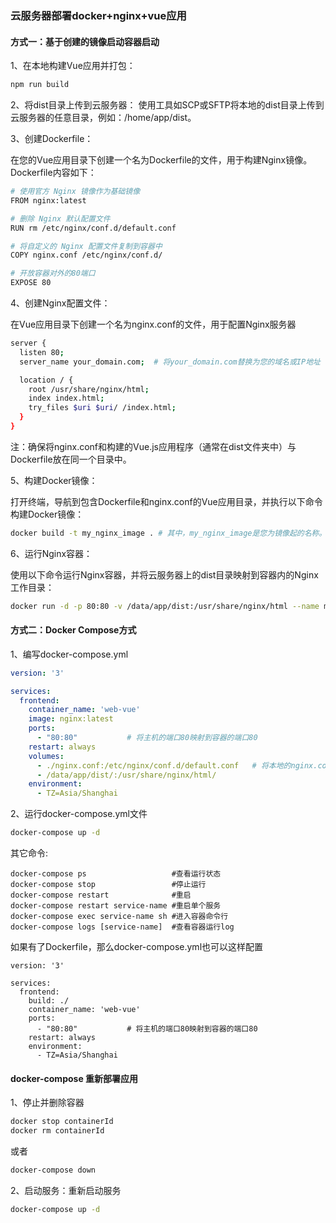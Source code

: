 ### 云服务器部署docker+nginx+vue应用

#### 方式一：基于创建的镜像启动容器启动
1、在本地构建Vue应用并打包：
```bash
npm run build
```
2、将dist目录上传到云服务器：
使用工具如SCP或SFTP将本地的dist目录上传到云服务器的任意目录，例如：/home/app/dist。

3、创建Dockerfile：

在您的Vue应用目录下创建一个名为Dockerfile的文件，用于构建Nginx镜像。Dockerfile内容如下：
```bash
# 使用官方 Nginx 镜像作为基础镜像
FROM nginx:latest

# 删除 Nginx 默认配置文件
RUN rm /etc/nginx/conf.d/default.conf

# 将自定义的 Nginx 配置文件复制到容器中
COPY nginx.conf /etc/nginx/conf.d/

# 开放容器对外的80端口
EXPOSE 80
```
4、创建Nginx配置文件：

在Vue应用目录下创建一个名为nginx.conf的文件，用于配置Nginx服务器
```bash
server {
  listen 80;
  server_name your_domain.com;  # 将your_domain.com替换为您的域名或IP地址

  location / {
    root /usr/share/nginx/html;
    index index.html;
    try_files $uri $uri/ /index.html;
  }
}
```
注：确保将nginx.conf和构建的Vue.js应用程序（通常在dist文件夹中）与Dockerfile放在同一个目录中。

5、构建Docker镜像：

打开终端，导航到包含Dockerfile和nginx.conf的Vue应用目录，并执行以下命令构建Docker镜像：
```bash
docker build -t my_nginx_image . # 其中，my_nginx_image是您为镜像起的名称。
```
6、运行Nginx容器：

使用以下命令运行Nginx容器，并将云服务器上的dist目录映射到容器内的Nginx工作目录：
```bash
docker run -d -p 80:80 -v /data/app/dist:/usr/share/nginx/html --name my_nginx_container my_nginx_image
```

#### 方式二：Docker Compose方式
1、编写docker-compose.yml
```yaml
version: '3'

services:
  frontend:
    container_name: 'web-vue'
    image: nginx:latest
    ports:
      - "80:80"           # 将主机的端口80映射到容器的端口80
    restart: always
    volumes:
      - ./nginx.conf:/etc/nginx/conf.d/default.conf   # 将本地的nginx.conf文件挂载到Nginx容器的配置目录
      - /data/app/dist/:/usr/share/nginx/html/
    environment:
      - TZ=Asia/Shanghai
```
2、运行docker-compose.yml文件
```bash
docker-compose up -d
```
其它命令:
```
docker-compose ps                   #查看运行状态
docker-compose stop                 #停止运行
docker-compose restart              #重启
docker-compose restart service-name #重启单个服务
docker-compose exec service-name sh #进入容器命令行
docker-compose logs [service-name]  #查看容器运行log
```
如果有了Dockerfile，那么docker-compose.yml也可以这样配置
```
version: '3'

services:
  frontend:
    build: ./
    container_name: 'web-vue'
    ports:
      - "80:80"           # 将主机的端口80映射到容器的端口80
    restart: always
    environment:
      - TZ=Asia/Shanghai
```
#### docker-compose 重新部署应用
1、停止并删除容器
```bash
docker stop containerId
docker rm containerId
```
或者
```bash
docker-compose down
```
2、启动服务：重新启动服务
```bash
docker-compose up -d
```